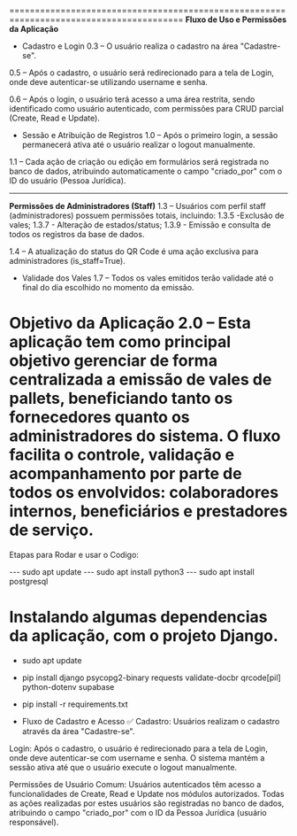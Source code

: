 ========================================================================================
**Fluxo de Uso e Permissões da Aplicação**

- Cadastro e Login
0.3 – O usuário realiza o cadastro na área "Cadastre-se".

0.5 – Após o cadastro, o usuário será redirecionado para a tela de Login, onde deve autenticar-se utilizando username e senha.

0.6 – Após o login, o usuário terá acesso a uma área restrita, sendo identificado como usuário autenticado, com permissões para CRUD parcial (Create, Read e Update).

- Sessão e Atribuição de Registros
1.0 – Após o primeiro login, a sessão permanecerá ativa até o usuário realizar o logout manualmente.

1.1 – Cada ação de criação ou edição em formulários será registrada no banco de dados, atribuindo automaticamente o campo "criado_por" com o ID do usuário (Pessoa Jurídica).

---------------------------------------------------------------------------------------
**Permissões de Administradores (Staff)**
1.3 – Usuários com perfil staff (administradores) possuem permissões totais, incluindo:
1.3.5 -Exclusão de vales;
1.3.7 - Alteração de estados/status;
1.3.9 - Emissão e consulta de todos os registros da base de dados.

1.4 – A atualização do status do QR Code é uma ação exclusiva para administradores (is_staff=True).

- Validade dos Vales
1.7 – Todos os vales emitidos terão validade até o final do dia escolhido no momento da emissão.

**Objetivo da Aplicação**
2.0 – Esta aplicação tem como principal objetivo gerenciar de forma centralizada a emissão de vales de pallets, beneficiando tanto os fornecedores quanto os administradores do sistema.
O fluxo facilita o controle, validação e acompanhamento por parte de todos os envolvidos: colaboradores internos, beneficiários e prestadores de serviço.
========================================================================================

Etapas para Rodar e usar o Codigo: 

--- sudo apt update
--- sudo apt install python3
--- sudo apt install postgresql

# Instalando algumas dependencias da aplicação, com o projeto Django.
- sudo apt update
- pip install django psycopg2-binary requests validate-docbr qrcode[pil] python-dotenv supabase
- pip install -r requirements.txt

- Fluxo de Cadastro e Acesso ✅ 
Cadastro:
Usuários realizam o cadastro através da área "Cadastre-se".

Login:
Após o cadastro, o usuário é redirecionado para a tela de Login, onde deve autenticar-se com username e senha.
O sistema mantém a sessão ativa até que o usuário execute o logout manualmente.

Permissões de Usuário Comum:
Usuários autenticados têm acesso a funcionalidades de Create, Read e Update nos módulos autorizados.
Todas as ações realizadas por estes usuários são registradas no banco de dados, atribuindo o campo "criado_por" com o ID da Pessoa Jurídica (usuário responsável).